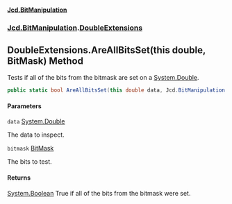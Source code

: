 #### [Jcd.BitManipulation](index.md 'index')
### [Jcd.BitManipulation](Jcd.BitManipulation.md 'Jcd.BitManipulation').[DoubleExtensions](Jcd.BitManipulation.DoubleExtensions.md 'Jcd.BitManipulation.DoubleExtensions')

## DoubleExtensions.AreAllBitsSet(this double, BitMask) Method

Tests if all of the bits from the bitmask are set on a [System.Double](https://docs.microsoft.com/en-us/dotnet/api/System.Double 'System.Double').

```csharp
public static bool AreAllBitsSet(this double data, Jcd.BitManipulation.BitMask bitmask);
```
#### Parameters

<a name='Jcd.BitManipulation.DoubleExtensions.AreAllBitsSet(thisdouble,Jcd.BitManipulation.BitMask).data'></a>

`data` [System.Double](https://docs.microsoft.com/en-us/dotnet/api/System.Double 'System.Double')

The data to inspect.

<a name='Jcd.BitManipulation.DoubleExtensions.AreAllBitsSet(thisdouble,Jcd.BitManipulation.BitMask).bitmask'></a>

`bitmask` [BitMask](Jcd.BitManipulation.BitMask.md 'Jcd.BitManipulation.BitMask')

The bits to test.

#### Returns
[System.Boolean](https://docs.microsoft.com/en-us/dotnet/api/System.Boolean 'System.Boolean')
True if all of the bits from the bitmask were set.